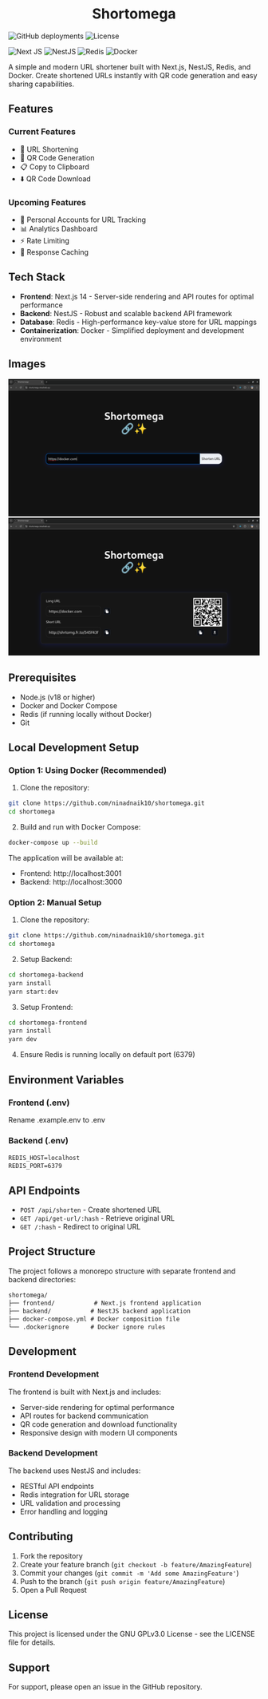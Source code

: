<h1 align="center">Shortomega</h1>

<p align="center">

![GitHub deployments](https://img.shields.io/github/deployments/ninadnaik10/shortomega/production?style=flat&label=deployment&link=https%3A%2F%2Fshortomega.ninadnaik.xyz) ![License](https://img.shields.io/badge/license-GPLv3.0-blue)

![Next JS](https://img.shields.io/badge/Next-black?style=flat&logo=next.js&logoColor=white) ![NestJS](https://img.shields.io/badge/nestjs-%23E0234E.svg?style=flat&logo=nestjs&logoColor=white) ![Redis](https://img.shields.io/badge/redis-%23DD0031.svg?style=flat&logo=redis&logoColor=white) ![Docker](https://img.shields.io/badge/docker-%230db7ed.svg?style=flat&logo=docker&logoColor=white)

</p>

A simple and modern URL shortener built with Next.js, NestJS, Redis, and Docker. Create shortened URLs instantly with QR code generation and easy sharing capabilities.

## Features

### Current Features

- 🔗 URL Shortening
- 📱 QR Code Generation
- 📋 Copy to Clipboard
- ⬇️ QR Code Download

### Upcoming Features

- 👤 Personal Accounts for URL Tracking
- 📊 Analytics Dashboard
- ⚡ Rate Limiting
- 💨 Response Caching

## Tech Stack

- **Frontend**: Next.js 14 - Server-side rendering and API routes for optimal performance
- **Backend**: NestJS - Robust and scalable backend API framework
- **Database**: Redis - High-performance key-value store for URL mappings
- **Containerization**: Docker - Simplified deployment and development environment

## Images

![Homepage](./shortomega-frontend/public/screenshots/home-page.png)
![Resultpage](./shortomega-frontend/public/screenshots/result-page.png)

## Prerequisites

- Node.js (v18 or higher)
- Docker and Docker Compose
- Redis (if running locally without Docker)
- Git

## Local Development Setup

### Option 1: Using Docker (Recommended)

1. Clone the repository:

```bash
git clone https://github.com/ninadnaik10/shortomega.git
cd shortomega
```

2. Build and run with Docker Compose:

```bash
docker-compose up --build
```

The application will be available at:

- Frontend: http://localhost:3001
- Backend: http://localhost:3000

### Option 2: Manual Setup

1. Clone the repository:

```bash
git clone https://github.com/ninadnaik10/shortomega.git
cd shortomega
```

2. Setup Backend:

```bash
cd shortomega-backend
yarn install
yarn start:dev
```

3. Setup Frontend:

```bash
cd shortomega-frontend
yarn install
yarn dev
```

4. Ensure Redis is running locally on default port (6379)

## Environment Variables

### Frontend (.env)

Rename .example.env to .env

### Backend (.env)

```
REDIS_HOST=localhost
REDIS_PORT=6379
```

## API Endpoints

- `POST /api/shorten` - Create shortened URL
- `GET /api/get-url/:hash` - Retrieve original URL
- `GET /:hash` - Redirect to original URL

## Project Structure

The project follows a monorepo structure with separate frontend and backend directories:

```
shortomega/
├── frontend/           # Next.js frontend application
├── backend/           # NestJS backend application
├── docker-compose.yml # Docker composition file
└── .dockerignore      # Docker ignore rules
```

## Development

### Frontend Development

The frontend is built with Next.js and includes:

- Server-side rendering for optimal performance
- API routes for backend communication
- QR code generation and download functionality
- Responsive design with modern UI components

### Backend Development

The backend uses NestJS and includes:

- RESTful API endpoints
- Redis integration for URL storage
- URL validation and processing
- Error handling and logging

## Contributing

1. Fork the repository
2. Create your feature branch (`git checkout -b feature/AmazingFeature`)
3. Commit your changes (`git commit -m 'Add some AmazingFeature'`)
4. Push to the branch (`git push origin feature/AmazingFeature`)
5. Open a Pull Request

## License

This project is licensed under the GNU GPLv3.0 License - see the LICENSE file for details.

## Support

For support, please open an issue in the GitHub repository.
